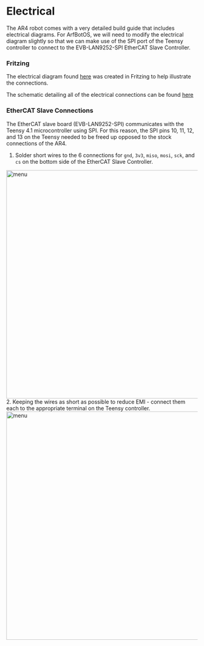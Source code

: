 # Electrical

The AR4 robot comes with a very detailed build guide that includes electrical diagrams. For ArfBotOS, we will need to modify the electrical diagram slightly so that we can make use of the SPI port of the Teensy controller to connect to the EVB-LAN9252-SPI EtherCAT Slave Controller.  

### Fritzing

The electrical diagram found [here](https://github.com/dalethomas81/ArfBotOS/blob/main/Robots/AR4/Electrical/ElectricalDiagram.fzz) was created in Fritzing to help illustrate the connections.  

The schematic detailing all of the electrical connections can be found [here](https://github.com/dalethomas81/ArfBotOS/blob/main/Robots/AR4/Electrical/AR4-Schematic.pdf)  

### EtherCAT Slave Connections

The EtherCAT slave board (EVB-LAN9252-SPI) communicates with the Teensy 4.1 microcontroller using SPI. For this reason, the SPI pins 10, 11, 12, and 13 on the Teensy needed to be freed up opposed to the stock connections of the AR4.  

1. Solder short wires to the 6 connections for `gnd`, `3v3`, `miso`, `mosi`, `sck`, and `cs` on the bottom side of the EtherCAT Slave Controller.  
<img src="https://github.com/dalethomas81/ArfBotOS/blob/main/Robots/AR4/Media/EtherCAT-Solder-Underside.png" alt="menu" width="600"/> 
2. Keeping the wires as short as possible to reduce EMI - connect them each to the appropriate terminal on the Teensy controller.  
<img src="https://github.com/dalethomas81/ArfBotOS/blob/main/Robots/AR4/Media/EtherCAT-Wired.png" alt="menu" width="600"/> 